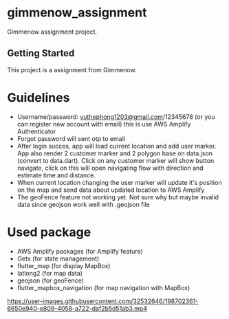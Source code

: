 # gimmenow_assignment

Gimmenow assignment project.

## Getting Started

This project is a assignment from Gimmenow.

# Guidelines

- Username/password: vuthephong1203@gmail.com/12345678 (or you can register new account with email) this is use AWS Amplify Authenticator
- Forgot password will sent otp to email
- After login succes, app will load current location and add user marker. App also render 2 customer marker and 2 polygon base on data.json (convert to data.dart). Click on any customer marker will show button navigate, click on this will open navigating flow with direction and estimate time and distance.
- When current location changing the user marker will update it's position on the map and send data about updated location to AWS Amplify
- The geoFence feature not working yet. Not sure why but maybe invalid data since geojson work well with .geojson file

# Used package
- AWS Amplify packages (for Amplify feature)
- Getx (for state management)
- flutter_map (for display MapBox)
- latlong2 (for map data)
- geojson (for geoFence)
- flutter_mapbox_navigation (for map navigation with MapBox)


https://user-images.githubusercontent.com/32532646/198702361-6650e940-e809-4058-a722-daf2b5d51ab3.mp4

